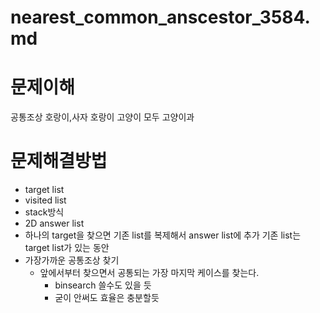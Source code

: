 # nearest_common_anscestor_3584.md

# 문제이해
공통조상
호랑이,사자
호랑이 고양이
모두 고양이과

# 문제해결방법
- target list
- visited list
- stack방식
-  2D answer list
- 하나의 target을 찾으면 
    기존 list를 복제해서 answer list에 추가
    기존 list는 target list가 있는 동안 
- 가장가까운 공통조상 찾기 
    - 앞에서부터 찾으면서 공통되는 가장 마지막 케이스를 찾는다.
        - binsearch 쓸수도 있을 듯
        - 굳이 안써도 효율은 충분할듯
